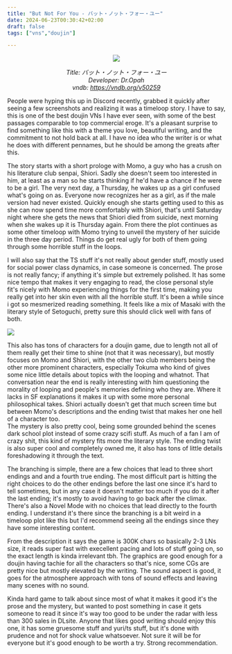 ```yaml
---
title: "But Not For You - バット・ノット・フォー・ユー"
date: 2024-06-23T00:30:42+02:00
draft: false
tags: ["vns","doujin"]

---
```


<center>

![](/unikansou/images/notforyou/0.png)

*Title: バット・ノット・フォー・ユー<br/>
Developer: Dr.Opah<br/>
vndb: https://vndb.org/v50259*

</center>

People were hyping this up in Discord recently, grabbed it quickly after seeing a few screenshots and realizing it was a timeloop story. I have to say, this is one of the best doujin VNs I have ever seen, with some of the best passages comparable to top commercial eroge. It's a pleasant surprise to find something like this with a theme you love, beautiful writing, and the commitment to not hold back at all. I have no idea who the writer is or what he does with different pennames, but he should be among the greats after this.

<!--more-->

The story starts with a short prologe with Momo, a guy who has a crush on his literature club senpai, Shiori. Sadly she doesn't seem too interested in him, at least as a man so he starts thinking if he'd have a chance if he were to be a girl. The very next day, a Thursday, he wakes up as a girl confused what's going on as. Everyone now recognizes her as a girl, as if the male version had never existed. Quickly enough she starts getting used to this as she can now spend time more comfortably with Shiori, that's until Saturday night where she gets the news that Shiori died from suicide, next morning when she wakes up it is Thursday again. From there the plot continues as some other timeloop with Momo trying to unveil the mystery of her suicide in the three day period. Things do get real ugly for both of them going through some horrible stuff in the loops.

I will also say that the TS stuff it's not really about gender stuff, mostly used for social power class dynamics, in case someone is concerned. The prose is not really fancy; if anything it's simple but extremely polished. It has some nice tempo that makes it very engaging to read, the close personal style fit's nicely with Momo experiencing things for the first time, making you really get into her skin even with all the horrible stuff. It's been a while since i got so mesmerized reading something. It feels like a mix of Masaki with the literary style of Setoguchi, pretty sure this should click well with fans of both.

![](/unikansou/images/notforyou/1.png)

This also has tons of characters for a doujin game, due to length not all of them really get their time to shine (not that it was necessary), but mostly focuses on Momo and Shiori, with the other two club members being the other more prominent characters, especially Tokuma who kind of gives some nice little details about topics with the looping and whatnot. That conversation near the end is really interesting with him questioning the morality of looping and people's memories defining who they are. Where it lacks in SF explanations it makes it up with some more personal philosophical takes. Shiori actually doesn't get that much screen time but between Momo's descriptions and the ending twist that makes her one hell of a character too. <br/>
The mystery is also pretty cool, being some grounded behind the scenes dark school plot instead of some crazy scifi stuff. As much of a fan I am of crazy shit, this kind of mystery fits more the literary style. The ending twist is also super cool and completely owned me, it also has tons of little details foreshadowing it through the text.

The branching is simple, there are a few choices that lead to three short endings and and a fourth true ending. The most difficult part is hitting the right choices to do the other endings before the last one since it's hard to tell sometimes, but in any case it doesn't matter too much if you do it after the last ending; it's mostly to avoid having to go back after the climax. There's also a Novel Mode with no choices that lead directly to the fourth ending. I understand it's there since the branching is a bit weird in a timeloop plot like this but I'd recommend seeing all the endings since they have some interesting content.

From the description it says the game is 300K chars so basically 2-3 LNs size, it reads super fast with execellent pacing and lots of stuff going on, so the exact length is kinda irrelevant tbh. The graphics are good enough for a doujin having tachie for all the characters so that's nice, some CGs are pretty nice but mostly elevated by the writing. The sound aspect is good, it goes for the atmosphere approach with tons of sound effects and leaving many scenes with no sound.

Kinda hard game to talk about since most of what it makes it good it's the prose and the mystery, but wanted to post something in case it gets someone to read it since it's way too good to be under the radar with less than 300 sales in DLsite. Anyone that likes good writing should enjoy this one, it has some gruesome stuff and yuri/ts stuff, but it's done with prudence and not for shock value whatsoever. Not sure it will be for everyone but it's good enough to be worth a try. Strong recommendation.

